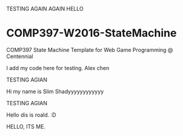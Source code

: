 TESTING AGAIN AGAIN HELLO

# COMP397-W2016-StateMachine

COMP397 State Machine Template for Web Game Programming @ Centennial


I add my code here for testing. Alex chen

TESTING AGIAN

Hi my name is Slim Shadyyyyyyyyyyyy

TESTING AGIAN

Hello dis is roald. :D

HELLO, ITS ME.

